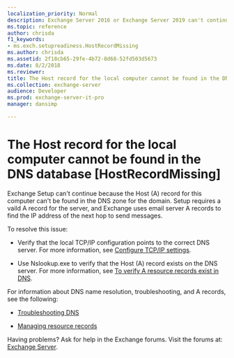 ```yaml
---
localization_priority: Normal
description: Exchange Server 2016 or Exchange Server 2019 can't continue because the target server's A record is missing from DNS.
ms.topic: reference
author: chrisda
f1_keywords:
- ms.exch.setupreadiness.HostRecordMissing
ms.author: chrisda
ms.assetid: 2f18cb65-29fe-4b72-8d68-52fd503d5673
ms.date: 8/2/2018
ms.reviewer: 
title: The Host record for the local computer cannot be found in the DNS database [HostRecordMissing]
ms.collection: exchange-server
audience: Developer
ms.prod: exchange-server-it-pro
manager: dansimp

---
```


# The Host record for the local computer cannot be found in the DNS database [HostRecordMissing]

Exchange Setup can't continue because the Host (A) record for this computer can't be found in the DNS zone for the domain. Setup requires a vaild A record for the server, and Exchange uses email server A records to find the IP address of the next hop to send messages.

To resolve this issue:

- Verify that the local TCP/IP configuration points to the correct DNS server. For more information, see [Configure TCP/IP settings](https://go.microsoft.com/fwlink/p/?linkid=108281).

- Use Nslookup.exe to verify that the Host (A) record exists on the DNS server. For more information, see [To verify A resource records exist in DNS](https://go.microsoft.com/fwlink/?LinkId=63001).

For information about DNS name resolution, troubleshooting, and A records, see the following:

- [Troubleshooting DNS](https://go.microsoft.com/fwlink/p/?LinkId=294828)

- [Managing resource records](https://go.microsoft.com/fwlink/p/?LinkId=294829)

Having problems? Ask for help in the Exchange forums. Visit the forums at: [Exchange Server](https://go.microsoft.com/fwlink/p/?linkId=60612).

